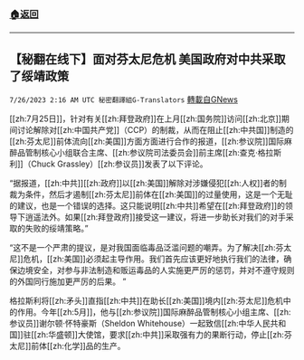###  [:house:返回](README.md)
---


## 【秘翻在线下】面对芬太尼危机 美国政府对中共采取了绥靖政策
`7/26/2023 2:16 AM UTC 秘密翻譯組G-Translators` [轉載自GNews](https://gnews.org/articles/1488003)

[[zh:7月25日]]，针对有关[[zh:拜登政府]]在上月[[zh:国务院]]访问[[zh:北京]]期间讨论解除对[[zh:中国共产党]]（CCP）的制裁，从而在阻止[[zh:中共国]]制造的[[zh:芬太尼]]前体流向[[zh:美国]]方面方面进行合作的报道，[[zh:参议院]]国际麻醉品管制核心小组联合主席、[[zh:参议院司法委员会]]前主席[[zh:查克·格拉斯利]]（Chuck Grassley）[[zh:参议员]]发表了以下评论。

“据报道，[[zh:中共]][[zh:政府]]以[[zh:美国]]解除对涉嫌侵犯[[zh:人权]]者的制裁为条件，然后才遏制[[zh:芬太尼]]前体在[[zh:美国]]的过量使用，这是一个无耻的建议，也是一个错误的选择。这只能说明[[zh:中共]]希望在[[zh:拜登政府]]的领导下逍遥法外。如果[[zh:拜登政府]]接受这一建议，将进一步助长对我们的对手采取的失败的绥靖策略。”

“这不是一个严肃的提议，是对我国面临毒品泛滥问题的嘲弄。为了解决[[zh:芬太尼]]危机，[[zh:美国]]必须起主导作用。我们首先应该更好地执行我们的法律，确保边境安全，对参与非法制造和贩运毒品的人实施更严厉的惩罚，并对不遵守规则的外国同行施加更严厉的后果。 ”

格拉斯利将[[zh:矛头]]直指[[zh:中共]]在助长[[zh:美国]]境内[[zh:芬太尼]]危机中的作用。今年[[zh:5月]]，他与[[zh:参议院]]国际麻醉品管制核心小组主席、[[zh:参议员]]谢尔顿·怀特豪斯（Sheldon Whitehouse）一起致信[[zh:中华人民共和国]]驻[[zh:华盛顿]]大使馆，要求[[zh:中共]]采取强有力的果断行动，停止[[zh:芬太尼]]前体[[zh:化学]]品的生产。
